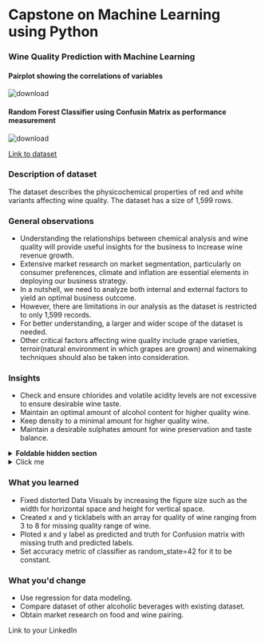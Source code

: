 # Capstone on Machine Learning using Python

### Wine Quality Prediction with Machine Learning

#### Pairplot showing the correlations of variables
![download](https://github.com/user-attachments/assets/d3e3a351-0e47-4300-bfaa-1e557a0af600)

#### Random Forest Classifier using Confusin Matrix as performance measurement
![download](https://github.com/user-attachments/assets/eabee132-6f4b-45bd-9b58-bc50c4f92b30)


[Link to dataset](https://www.kaggle.com/datasets/uciml/red-wine-quality-cortez-et-al-2009)

### Description of dataset

The dataset describes the physicochemical properties of red and white variants affecting wine quality. The dataset has a size of 1,599 rows.

### General observations

* Understanding the relationships between chemical analysis and wine quality will provide useful insights for the business to increase wine revenue growth.
* Extensive market research on market segmentation, particularly on consumer preferences, climate and inflation are essential elements in deploying our business strategy.
* In a nutshell, we need to analyze both internal and external factors to yield an optimal business outcome. 
* However, there are limitations in our analysis as the dataset is restricted to only 1,599 records.
* For better understanding, a larger and wider scope of the dataset is needed. 
* Other critical factors affecting wine quality include grape varieties, terroir(natural environment in which grapes are grown) and winemaking techniques should also be taken into consideration.

### Insights

* Check and ensure chlorides and volatile acidity levels are not excessive to ensure desirable wine taste.
* Maintain an optimal amount of alcohol content for higher quality wine.
* Keep density to a minimal amount for higher quality wine.
* Maintain a desirable sulphates amount for wine preservation and taste balance.


<details>
<summary><b>Foldable hidden section</b></summary>

Any folded content here. It requires an empty line just above it!

</details>


<details>
  <summary>Click me</summary>
  
  ### Heading
  1. Foo
  2. Bar
     * Baz
     * Qux


</details>

### What you learned
* Fixed distorted Data Visuals by increasing the figure size such as the width for horizontal space and height for vertical space. 
* Created x and y ticklabels with an array for quality of wine ranging from 3 to 8 for missing quality range of wine.
* Ploted x and y label as predicted and truth for Confusion matrix with missing truth and predicted labels.
* Set accuracy metric of classifier as random_state=42 for it to be constant.


### What you'd change
* Use regression for data modeling. 
* Compare dataset of other alcoholic beverages with existing dataset.
* Obtain market research on food and wine pairing.


Link to your LinkedIn

